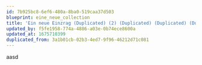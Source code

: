 ```yaml
---
id: 7b925bc8-6ef6-480a-8ba0-519caa37d503
blueprint: eine_neue_collection
title: 'Ein neue Einzrag (Duplicated) (2) (Duplicated) (Duplicated) (Duplicated)'
updated_by: f5fe1958-774a-4886-a03e-0b74ece8600a
updated_at: 1675710399
duplicated_from: 3a1b01cb-02b3-4ed7-9f96-46212d71c081
---
```

aasd